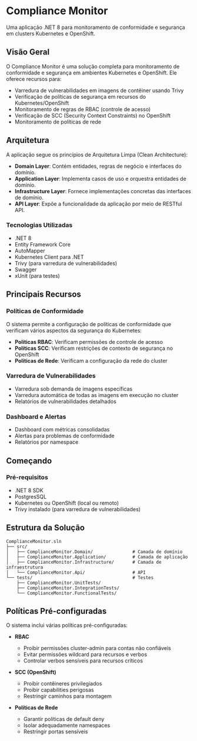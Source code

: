 # Compliance Monitor

Uma aplicação .NET 8 para monitoramento de conformidade e segurança em clusters Kubernetes e OpenShift.

## Visão Geral

O Compliance Monitor é uma solução completa para monitoramento de conformidade e segurança em ambientes Kubernetes e OpenShift. Ele oferece recursos para:

- Varredura de vulnerabilidades em imagens de contêiner usando Trivy
- Verificação de políticas de segurança em recursos do Kubernetes/OpenShift
- Monitoramento de regras de RBAC (controle de acesso)
- Verificação de SCC (Security Context Constraints) no OpenShift
- Monitoramento de políticas de rede

## Arquitetura

A aplicação segue os princípios de Arquitetura Limpa (Clean Architecture):

- **Domain Layer**: Contém entidades, regras de negócio e interfaces do domínio.
- **Application Layer**: Implementa casos de uso e orquestra entidades de domínio.
- **Infrastructure Layer**: Fornece implementações concretas das interfaces de domínio.
- **API Layer**: Expõe a funcionalidade da aplicação por meio de RESTful API.

### Tecnologias Utilizadas

- .NET 8
- Entity Framework Core
- AutoMapper
- Kubernetes Client para .NET
- Trivy (para varredura de vulnerabilidades)
- Swagger
- xUnit (para testes)

## Principais Recursos

### Políticas de Conformidade

O sistema permite a configuração de políticas de conformidade que verificam vários aspectos da segurança do Kubernetes:

- **Políticas RBAC**: Verificam permissões de controle de acesso
- **Políticas SCC**: Verificam restrições de contexto de segurança no OpenShift
- **Políticas de Rede**: Verificam a configuração da rede do cluster

### Varredura de Vulnerabilidades

- Varredura sob demanda de imagens específicas
- Varredura automática de todas as imagens em execução no cluster
- Relatórios de vulnerabilidades detalhados

### Dashboard e Alertas

- Dashboard com métricas consolidadas
- Alertas para problemas de conformidade
- Relatórios por namespace

## Começando

### Pré-requisitos

- .NET 8 SDK
- PostgresSQL
- Kubernetes ou OpenShift (local ou remoto)
- Trivy instalado (para varredura de vulnerabilidades)

## Estrutura da Solução

```
ComplianceMonitor.sln
├── src/
│   ├── ComplianceMonitor.Domain/               # Camada de domínio
│   ├── ComplianceMonitor.Application/          # Camada de aplicação
│   ├── ComplianceMonitor.Infrastructure/       # Camada de infraestrutura
│   └── ComplianceMonitor.Api/                  # API
└── tests/                                      # Testes
    ├── ComplianceMonitor.UnitTests/
    ├── ComplianceMonitor.IntegrationTests/
    └── ComplianceMonitor.FunctionalTests/
```

## Políticas Pré-configuradas

O sistema inclui várias políticas pré-configuradas:

- **RBAC**
  - Proibir permissões cluster-admin para contas não confiáveis
  - Evitar permissões wildcard para recursos e verbos
  - Controlar verbos sensíveis para recursos críticos

- **SCC (OpenShift)**
  - Proibir contêineres privilegiados
  - Proibir capabilities perigosas
  - Restringir caminhos para montagem

- **Políticas de Rede**
  - Garantir políticas de default deny
  - Isolar adequadamente namespaces
  - Restringir portas sensíveis
